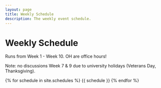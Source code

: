 ```yaml
---
layout: page
title: Weekly Schedule
description: The weekly event schedule.
---
```


# Weekly Schedule

Runs from Week 1 - Week 10. OH are office hours!

Note: no discussions Week 7 & 9 due to university holidays (Veterans Day, Thanksgiving).

{% for schedule in site.schedules %}
{{ schedule }}
{% endfor %}
